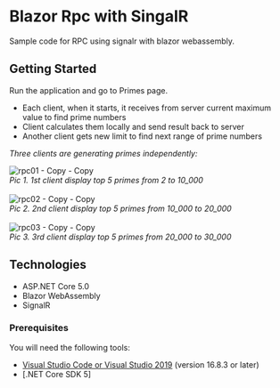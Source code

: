 # Blazor Rpc with SingalR

Sample code for RPC using signalr with blazor webassembly.

## Getting Started

Run the application and go to Primes page. 

* Each client, when it starts, it receives from server current maximum value to find prime numbers
* Client calculates them locally and send result back to server
* Another client gets new limit to find next range of prime numbers

_Three clients are generating primes independently:_


![rpc01 - Copy - Copy](https://user-images.githubusercontent.com/14275269/200371058-df4b038e-b66d-4ada-a5dd-d6e2ea074164.jpg)
<br/>
_Pic 1. 1st client display top 5 primes from 2 to 10_000_
<br/>
<br/>
![rpc02 - Copy - Copy](https://user-images.githubusercontent.com/14275269/200371354-62ac4c29-aa7a-492c-87fe-0302cf3fc7c3.jpg)
<br/>
_Pic 2. 2nd client display top 5 primes from 10_000 to 20_000_
<br/>
<br/>
![rpc03 - Copy - Copy](https://user-images.githubusercontent.com/14275269/200371392-c3764944-8006-409a-8f4c-a5480c118737.jpg)
<br/>
_Pic 3. 3rd client display top 5 primes from 20_000 to 30_000_
<br/>
## Technologies
* ASP.NET Core 5.0
* Blazor WebAssembly
* SignalR


### Prerequisites
You will need the following tools:

* [Visual Studio Code or Visual Studio 2019](https://visualstudio.microsoft.com/vs/) (version 16.8.3 or later)
* [.NET Core SDK 5]
 
